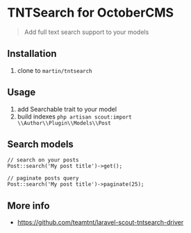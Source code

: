 # TNTSearch for OctoberCMS
> Add full text search support to your models


## Installation
1. clone to `martin/tntsearch`


## Usage
1. add Searchable trait to your model
2. build indexes `php artisan scout:import \\Author\\Plugin\\Models\\Post`


## Search models
```
// search on your posts
Post::search('My post title')->get();

// paginate posts query
Post::search('My post title')->paginate(25);
```


## More info
* https://github.com/teamtnt/laravel-scout-tntsearch-driver